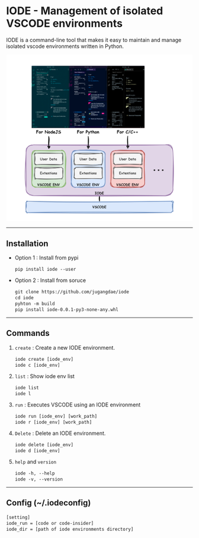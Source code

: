 # IODE - Management of isolated VSCODE environments

IODE is a command-line tool that makes it easy to maintain and manage isolated vscode environments written in Python.

![](./resources/img.png)

---

## Installation
- Option 1 : Install from pypi
    ```
    pip install iode --user
    ```
- Option 2 : Install from soruce
    ```
    git clone https://github.com/jugangdae/iode
    cd iode
    pyhton -m build
    pip install iode-0.0.1-py3-none-any.whl
    ```
---
## Commands

1. `create` : Create a new IODE environment.
    ```
    iode create [iode_env]
    iode c [iode_env]
    ```
2. `list` : Show iode env list
    ```
    iode list
    iode l
    ```
3. `run` : Executes VSCODE using an IODE environment
    ```
    iode run [iode_env] [work_path]
    iode r [iode_env] [work_path]
    ```
4. `Delete` : Delete an IODE environment.
    ```
    iode delete [iode_env]
    iode d [iode_env]
    ```
5. `help` and `version`
    ```
    iode -h, --help
    iode -v, --version
    ```
---
## Config (~/.iodeconfig)
```
[setting]
iode_run = [code or code-insider]
iode_dir = [path of iode environments directory]
```
